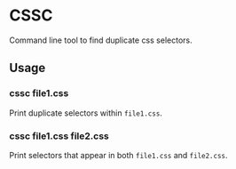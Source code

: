 # CSSC
Command line tool to find duplicate css selectors.

## Usage

### cssc file1.css
Print duplicate selectors within `file1.css`.

### cssc file1.css file2.css
Print selectors that appear in both `file1.css` and `file2.css`.
